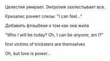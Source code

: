Целестия умирает. Энтропия захлестывает все.

Кризалис роняет слезы:
"I can feel..."

Добавить флэшбеки о том как она жила

"Who I will be today? Oh, I can be *anyone,* am I?"

first victims of tricksters are themselves

Oh, but love is power...
